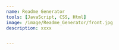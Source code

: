 ```yaml
---
name: Readme Generator
tools: [JavaScript, CSS, Html]
image: /image/Readme_Generator/front.jpg
description: xxxx


---
```


